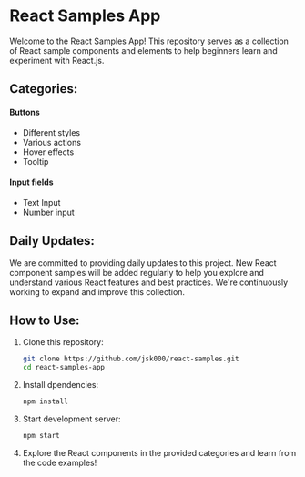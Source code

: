 # React Samples App

Welcome to the React Samples App! This repository serves as a collection of React sample components and elements to help beginners learn and experiment with React.js.

## Categories:

#### Buttons
- Different styles
- Various actions
- Hover effects
- Tooltip 

#### Input fields
- Text Input 
- Number input

## Daily Updates:

We are committed to providing daily updates to this project. New React component samples will be added regularly to help you explore and understand various React features and best practices. We're continuously working to expand and improve this collection.

## How to Use:

1. Clone this repository:

   ```sh
   git clone https://github.com/jsk000/react-samples.git
   cd react-samples-app
   ```
2. Install dpendencies:
    ```sh
    npm install
    ```
3. Start development server: 
    ```sh
    npm start
    ```
4. Explore the React components in the provided categories and learn from the code examples!
